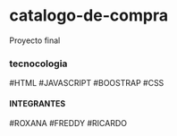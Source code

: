 # catalogo-de-compra

Proyecto final

### tecnocologia

#HTML 
#JAVASCRIPT 
#BOOSTRAP 
#CSS

#### INTEGRANTES

#ROXANA
#FREDDY
#RICARDO
